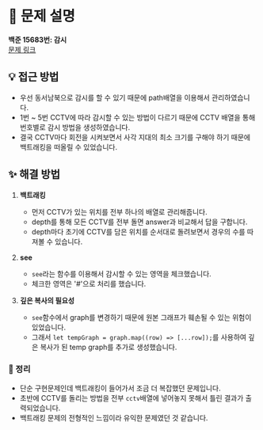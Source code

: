 # 📌 문제 설명

**백준 15683번: 감시**  
[문제 링크](https://www.acmicpc.net/problem/15683)

## 💡 접근 방법

- 우선 동서남북으로 감시를 할 수 있기 때문에 path배열을 이용해서 관리하였습니다.
- 1번 ~ 5번 CCTV에 따라 감시할 수 있는 방법이 다르기 때문에 CCTV 배열을 통해 번호별로 감시 방법을 생성하였습니다.
- 결국 CCTV마다 회전을 시켜보면서 사각 지대의 최소 크기를 구해야 하기 때문에 백트래킹을 떠올릴 수 있었습니다.

## ✨ 해결 방법

1. **백트래킹**

   - 먼저 CCTV가 있는 위치를 전부 하나의 배열로 관리해줍니다.
   - depth를 통해 모든 CCTV를 전부 돌면 answer과 비교해서 답을 구합니다.
   - depth마다 초기에 CCTV를 담은 위치를 순서대로 돌려보면서 경우의 수를 따져볼 수 있습니다.

2. **see**

   - `see`라는 함수를 이용해서 감시할 수 있는 영역을 체크했습니다.
   - 체크한 영역은 '#'으로 처리를 했습니다.

3. **깊은 복사의 필요성**
   - `see`함수에서 graph를 변경하기 때문에 원본 그래프가 훼손될 수 있는 위험이 있었습니다.
   - 그래서 `let tempGraph = graph.map((row) => [...row]);`를 사용하여 깊은 복사가 된 temp graph를 추가로 생성했습니다.

### 📌 정리

- 단순 구현문제인데 백트래킹이 들어가서 조금 더 복잡했던 문제입니다.
- 초반에 CCTV를 돌리는 방법을 전부 `cctv`배열에 넣어놓지 못해서 틀린 결과가 출력되었습니다.
- 백트래킹 문제의 전형적인 느낌이라 유익한 문제였던 것 같습니다.
